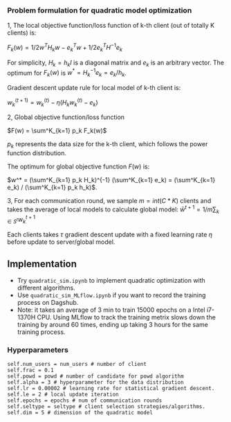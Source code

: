 ### Problem formulation for quadratic model optimization

1, The local objective function/loss function of k-th client (out of totally K clients) is:

$F_k(w) = 1/2 w^{T} H_k w - e^T_k w + 1/2 e^T_k H^{-1} e_k$

For simplicity, $H_k = h_k I$ is a diagonal matrix and $e_k$ is an arbitrary vector. The optimum for $F_k(w)$ is $w^* = H^{-1}_k e_k = e_k / h_k$. 

Gradient descent update rule for local model of k-th client is:

$w^{(t+1)}_k = w^{(t)}_k - \eta (H_k w^{(t)}_k - e_k)$



2, Global objective function/loss function 

$F(w) = \sum^K_{k=1} p_k F_k(w)$

$p_k$ represents the data size for the k-th client, which follows the power function distribution.

The optimum for global objective function $F(w)$ is:

$w^* = (\sum^K_{k=1} p_k H_k)^{-1} (\sum^K_{k=1} e_k) = (\sum^K_{k=1} e_k) / (\sum^K_{k=1} p_k h_k)$.



3, For each communication round, we sample $m = int(C * K)$ clients and takes the average of local models to calculate global model: $\bar{w}^{t+1} = 1/m \sum_{k \in S^t} w^{t+1}_k$

Each clients takes $\tau$ gradient descent update with a fixed learning rate $\eta$ before update to server/global model.

## Implementation

- Try `quadratic_sim.ipynb` to implement quadratic optimization with different algorithms. 
- Use `quadratic_sim_MLflow.ipynb` if you want to record the training process on Dagshub.
- Note: it takes an average of 3 min to train 15000 epochs on a Intel i7-1370H CPU. Using MLflow to track the training metrix slows down the training by around 60 times, ending up taking 3 hours for the same training process.

### Hyperparameters

```
self.num_users = num_users # number of client
self.frac = 0.1
self.powd = powd # number of candidate for powd algorithm
self.alpha = 3 # hyperparameter for the data distribution
self.lr = 0.00002 # learning rate for statistical gradient descent.
self.le = 2 # local update iteration
self.epochs = epochs # num of communication rounds
self.seltype = seltype # client selection strategies/algorithms.
self.dim = 5 # dimension of the quadratic model
```
